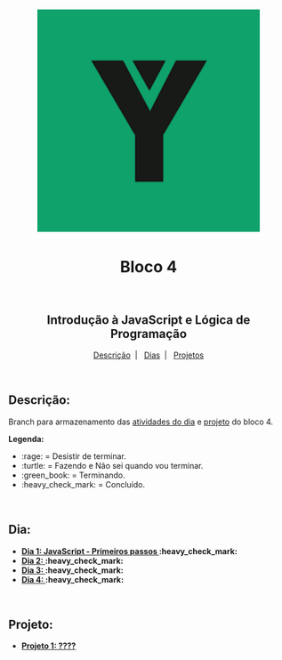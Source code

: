 <h1 align="center">
  <img alt="Imagem da Trybe" src="Imagens/trybe.png" width="400px">
</h1>

<h1 align="center">Bloco 4</h1>
</br>
<h2 align="center">Introdução à JavaScript e Lógica de Programação</h2>

<p align="center">
  <a href="#descricao">Descrição</a>&nbsp;&nbsp;|&nbsp;&nbsp;
  <a href="#dia">Dias</a>&nbsp;&nbsp;|&nbsp;&nbsp;
  <a href="#projeto">Projetos</a>
</p>

</br>
<h2 id="descricao"><strong>Descrição:</strong></h2>
<p>Branch para armazenamento das <a href="#dia">atividades do dia</a> e <a href="#projeto">projeto</a> do bloco 4.</p>
<strong>Legenda:</strong>
<ul>
  <li>:rage: = Desistir de terminar.</li>
  <li>:turtle: = Fazendo e Não sei quando vou terminar.</li>
  <li>:green_book: = Terminando.</li>
  <li>:heavy_check_mark: = Concluído.</li>
</ul>

</br>
<h2 id="dia"><strong>Dia:<strong></h2>
<ul>
  <li><a href="Bloco_9/Dia_1/">Dia 1: JavaScript - Primeiros passos </a>:heavy_check_mark:</li>
  <li><a href="Bloco_9/Dia_2/">Dia 2:  </a>:heavy_check_mark:</li>
  <li><a href="Bloco_9/Dia_3/">Dia 3:  </a>:heavy_check_mark:</li>
  <li><a href="Bloco_9/Dia_4/">Dia 4:  </a>:heavy_check_mark:</li>
</ul>

</br>
<h2 id="projeto"><strong>Projeto:<strong></h2>
<ul>
  <li><a href="Bloco_4/">Projeto 1: ????</a></li>
</ul>
